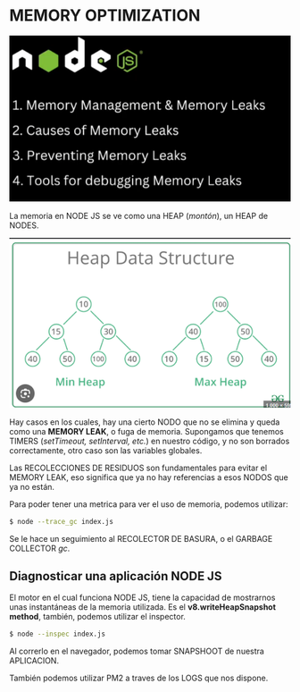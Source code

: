 # MEMORY OPTIMIZATION

![alt text](image-1.png)

La memoria en NODE JS se ve como una HEAP (*montón*), un HEAP de NODES.

![alt text](image.png)

Hay casos en los cuales, hay una cierto NODO que no se elimina y queda como una **MEMORY LEAK**, o fuga de memoria. Supongamos que tenemos TIMERS (*setTimeout, setInterval, etc.*) en nuestro código, y no son borrados correctamente, otro caso son las variables globales.

Las RECOLECCIONES DE RESIDUOS son fundamentales para evitar el MEMORY LEAK, eso significa que ya no hay referencias a esos NODOS que ya no están.

Para poder tener una metrica para ver el uso de memoria, podemos utilizar:

```bash
$ node --trace_gc index.js
```

Se le hace un seguimiento al RECOLECTOR DE BASURA, o el GARBAGE COLLECTOR *gc*.


## Diagnosticar una aplicación NODE JS

El motor en el cual funciona NODE JS, tiene la capacidad de mostrarnos unas instantáneas de la memoria utilizada. Es el **v8.writeHeapSnapshot method**, también, podemos utilizar el inspector.

```bash
$ node --inspec index.js
```

Al correrlo en el navegador, podemos tomar SNAPSHOOT de nuestra APLICACION.

También podemos utilizar PM2 a traves de los LOGS que nos dispone.